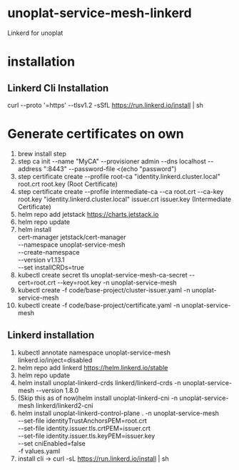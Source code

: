 # unoplat-service-mesh-linkerd
Linkerd for unoplat

# installation


## Linkerd Cli Installation

curl --proto '=https' --tlsv1.2 -sSfL https://run.linkerd.io/install | sh

# Generate certificates on own

1. brew install step
2. step ca init --name "MyCA" --provisioner admin --dns localhost --address ":8443" --password-file <(echo "password")
3. step certificate create --profile root-ca "identity.linkerd.cluster.local" root.crt root.key (Root Certificate)
4. step certificate create --profile intermediate-ca --ca root.crt --ca-key root.key "identity.linkerd.cluster.local" issuer.crt issuer.key (Intermediate Certificate)
5. helm repo add jetstack https://charts.jetstack.io
6. helm repo update
7. helm install \
  cert-manager jetstack/cert-manager \
  --namespace unoplat-service-mesh \
  --create-namespace \
  --version v1.13.1 \
  --set installCRDs=true
8. kubectl create secret tls unoplat-service-mesh-ca-secret --cert=root.crt --key=root.key -n unoplat-service-mesh
9. kubectl create -f code/base-project/cluster-issuer.yaml -n unoplat-service-mesh
10. kubectl create -f code/base-project/certificate.yaml -n unoplat-service-mesh


## Linkerd installation

1. kubectl annotate namespace unoplat-service-mesh linkerd.io/inject=disabled
2. helm repo add linkerd https://helm.linkerd.io/stable
3. helm repo update
4. helm install unoplat-linkerd-crds linkerd/linkerd-crds -n unoplat-service-mesh --version 1.8.0
5. (Skip this as of now)helm install unoplat-linkerd-cni -n unoplat-service-mesh linkerd/linkerd2-cni 
6. helm install unoplat-linkerd-control-plane . -n unoplat-service-mesh \
  --set-file identityTrustAnchorsPEM=root.crt \
  --set-file identity.issuer.tls.crtPEM=issuer.crt \
  --set-file identity.issuer.tls.keyPEM=issuer.key \
  --set cniEnabled=false \
  -f values.yaml 
7. install cli ->  curl -sL https://run.linkerd.io/install | sh
  
